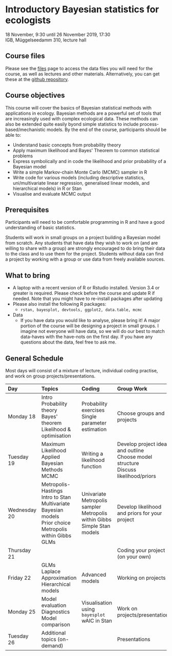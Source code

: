 # Introductory Bayesian statistics for ecologists

18 November, 9:30 until 26 November 2019, 17:30<br/>
IGB, Müggelseedamm 310, lecture hall

## Course files
Please see the [files](files.html) page to access the data files you will need for the course, as well as lectures and other materials. Alternatively, you can get these at the [github repository](https://github.com/mtalluto/BayesCourseIGB).

## Course objectives

This course will cover the basics of Bayesian statistical methods with applications in ecology. Bayesian methods are a powerful set of tools that are increasingly used with complex ecological data. These methods can also be extended quite easily byond simple statistics to include process-based/mechanistic models. By the end of the course, participants should be able to:

* Understand basic concepts from probability theory
* Apply maximum likelihood and Bayes' Theorem to common statistical problems
* Express symbolically and in code the likelihood and prior probability of a Bayesian model
* Write a simple Markov-chain Monte Carlo (MCMC) sampler in R
* Write code for various models (including descriptive statistics, uni/multivariate linear regression, generalised linear models, and hierarchical models) in R or Stan
* Visualise and evaluate MCMC output

## Prerequisites

Participants will need to be comfortable programming in R and have a good understanding of basic statistics.

Students will work in small groups on a project building a Bayesian model from scratch. Any students that have data they wish to work on (and are willing to share with a group) are strongly encouraged to do bring their data to the class and to use them for the project. Students without data can find a project by working with a group or use data from freely available sources.

## What to bring
* A laptop with a recent version of R or Rstudio installed. Version 3.4 or greater is required. Please check before the course and update R if needed. Note that you might have to re-install packages after updating
* Please also install the following R packages: 
	* `rstan, bayesplot, devtools, ggplot2, data.table, mcmc`
* Data
	* If you have data you would like to analyse, please bring it! A major portion of the course will be designing a project in small groups. I imagine not everyone will have data, so we will do our best to match data-haves with the have-nots on the first day. If you have any questions about the data, feel free to ask me.


## General Schedule
Most days will consist of a mixture of lecture, individual coding practise, and work on group projects/presentations.

| Day          | Topics | Coding | Group Work |
|:-------------|:-------|:-------|:-----------|
| Monday 18    | Intro<br/> Probability theory<br/> Bayes' theorem<br/>Likelihood & optimisation | Probability exercises <br/> Single parameter estimation | Choose groups and projects |
| Tuesday 19   | Maximum Likelihood<br/>Applied Bayesian Methods<br/> MCMC<br/> | Writing a likelihood function<br/> | Develop project ideas and outline<br/>Choose model structure<br/>Discuss likelihood/priors
| Wednesday 20 | Metropolis-Hastings<br/> Intro to Stan<br/> Multivariate Bayesian models<br/> Prior choice<br/>Metropolis within Gibbs<br/> GLMs| Univariate Metropolis sampler<br/> Metropolis within Gibbs<br/>Simple Stan models| Develop likelihood and priors for your project
| Thursday 21  | | | Coding your project (on your own)
| Friday 22    | GLMs <br/> Laplace Approximation <br/> Hierarchical models | Advanced models | Working on projects
| Monday 25    | Model evaluation <br/> Diagnostics <br/> Model comparison  | Visualisation using `bayesplot` <br/>wAIC in Stan | Work on projects/presentations |
| Tuesday 26    | Additional topics (on-demand) | | Presentations |
